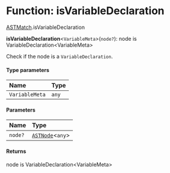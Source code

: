 # Function: isVariableDeclaration

[ASTMatch](/auto-docs/variable-core/modules/ASTMatch.md).isVariableDeclaration

**isVariableDeclaration**<`VariableMeta`>(`node?`): node is VariableDeclaration\<VariableMeta>

Check if the node is a `VariableDeclaration`.

#### Type parameters

| Name | Type |
| :------ | :------ |
| `VariableMeta` | `any` |

#### Parameters

| Name | Type |
| :------ | :------ |
| `node?` | [`ASTNode`](/auto-docs/variable-core/classes/ASTNode.md)<`any`> |

#### Returns

node is VariableDeclaration\<VariableMeta>
